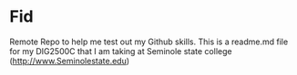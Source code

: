 # Fid
Remote Repo to help me test out my Github skills.
This is a readme.md file for my DIG2500C that I am taking at Seminole state college (http://www.Seminolestate.edu) 
